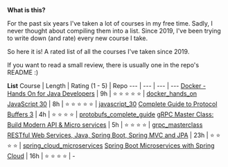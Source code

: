 **What is this?**

For the past six years I've taken a lot of courses in my free time. Sadly, I never thought about compiling them into a list. Since 2019, I've been trying to write down (and rate) every new course I take.

So here it is! A rated list of all the courses I've taken since 2019.

If you want to read a small review, there is usually one in the repo's README :)

**List**
Course | Length | Rating (1 - 5) | Repo
--- | --- | --- | ---
[Docker - Hands On for Java Developers](https://www.udemy.com/course/docker-hands-on/) | 9h | :star: :star: :star: :star: :star: | [docker_hands_on](https://github.com/abrahammenendez/docker_hands_on)
[JavaScript 30](https://javascript30.com/) | 8h | :star: :star: :star: :star: :star: | [javascript_30](https://github.com/abrahammenendez/javascript_30)
[Complete Guide to Protocol Buffers 3](https://www.udemy.com/course/protocol-buffers/) | 4h | :star: :star: :star: :star: | [protobufs_complete_guide](https://github.com/abrahammenendez/protobufs_complete_guide)
[gRPC Master Class: Build Modern API & Micro services](https://www.udemy.com/course/grpc-java/) | 5h | :star: :star: :star: :star: | [grpc_masterclass](https://github.com/abrahammenendez/grpc_masterclass)
[RESTful Web Services, Java, Spring Boot, Spring MVC and JPA](https://www.udemy.com/course/restful-web-service-with-spring-boot-jpa-and-mysql/) | 23h | :star: :star: :star: :star: | [spring_cloud_microservices](https://github.com/abrahammenendez/spring_cloud_microservices)
[Spring Boot Microservices with Spring Cloud](https://www.udemy.com/course/spring-boot-microservices-and-spring-cloud/) | 16h | :star: :star: :star: :star: | -
